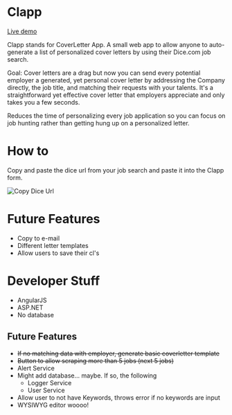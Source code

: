 # Clapp
[Live demo](https://clapp.gear.host)


Clapp stands for CoverLetter App. A small web app to allow anyone to auto-generate a list of personalized cover letters by using their Dice.com job search.

Goal: Cover letters are a drag but now you can send every potential employer a generated, yet personal cover letter by addressing the Company directly, the job title, and matching their requests with your talents. It's a straightforward yet effective cover letter that employers appreciate and only takes you a few seconds. 

Reduces the time of personalizing every job application so you can focus on job hunting rather than getting hung up on a personalized letter.

# How to
Copy and paste the dice url from your job search and paste it into the Clapp form.

![Copy Dice Url](https://wendyconditions.github.io/clapp-app/img/dice_step1.gif)

# Future Features

* Copy to e-mail
* Different letter templates
* Allow users to save their cl's

# Developer Stuff

- AngularJS
- ASP.NET
- No database

## Future Features

* ~~If no matching data with employer, generate basic coverletter template~~
* ~~Button to allow scraping more than 5 jobs (next 5 jobs)~~
* Alert Service
* Might add database... maybe. If so, the following
  * Logger Service 
  * User Service
* Allow user to not have Keywords, throws error if no keywords are input
* WYSIWYG editor woooo! 
